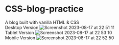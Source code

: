 # CSS-blog-practice
A blog built with vanilla HTML &amp; CSS <br />
Desktop Version
![Screenshot 2023-08-17 at 22 51 11](https://github.com/rofunn/CSS-blog-practice/assets/81062114/b201a20a-0620-4e81-883c-0e5feb4dc6d4)<br />
Tablet Version
![Screenshot 2023-08-17 at 22 53 10](https://github.com/rofunn/CSS-blog-practice/assets/81062114/9a6876ce-ea5a-4aff-9470-cb7ea13e4099)<br />
Mobile Version
![Screenshot 2023-08-17 at 22 52 50](https://github.com/rofunn/CSS-blog-practice/assets/81062114/3ae9f1c0-2d19-4dab-8b9f-19e21526487a)



